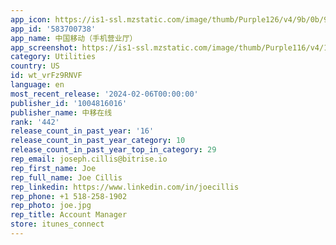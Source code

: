 ```yaml
---
app_icon: https://is1-ssl.mzstatic.com/image/thumb/Purple126/v4/9b/0b/9a/9b0b9a24-e698-93c8-d628-3bcabda7c835/AppIcon-0-0-1x_U007emarketing-0-7-0-0-85-220.png/1024x1024bb.png
app_id: '583700738'
app_name: 中国移动（手机营业厅）
app_screenshot: https://is1-ssl.mzstatic.com/image/thumb/Purple116/v4/19/b8/75/19b875fe-279b-8872-8b61-346913c70b78/2a4716d0-e172-4699-bb37-40ec2938d791_01.jpg/1242x2688bb.png
category: Utilities
country: US
id: wt_vrFz9RNVF
language: en
most_recent_release: '2024-02-06T00:00:00'
publisher_id: '1004816016'
publisher_name: 中移在线
rank: '442'
release_count_in_past_year: '16'
release_count_in_past_year_category: 10
release_count_in_past_year_top_in_category: 29
rep_email: joseph.cillis@bitrise.io
rep_first_name: Joe
rep_full_name: Joe Cillis
rep_linkedin: https://www.linkedin.com/in/joecillis
rep_phone: +1 518-258-1902
rep_photo: joe.jpg
rep_title: Account Manager
store: itunes_connect
---
```


